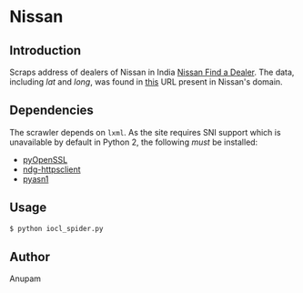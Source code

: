 Nissan
======

Introduction
------------

Scraps address of dealers of Nissan in India [Nissan Find a Dealer](https://www.nissan.in/find-a-dealer.html).
The data, including _lat_ and _long_, was found in [this](https://www.nissan.in/content/nissan/en_IN/index/find-a-dealer/jcr:content/freeEditorial/columns12/col1-par/find_a_dealer.extended_dealers_by_location.json?_charset_=utf-8&page=1&size=179) URL present in Nissan's domain.

Dependencies
------------

The scrawler depends on ``lxml``.
As the site requires SNI support which is unavailable by default in Python 2, the following _must_ be installed:
  * [pyOpenSSL](https://pypi.python.org/pypi/pyOpenSSL)
  * [ndg-httpsclient](https://pypi.python.org/pypi/ndg-httpsclient)
  * [pyasn1](https://pypi.python.org/pypi/pyasn1/)

Usage
-----

```sh
$ python iocl_spider.py
```

Author
------

Anupam
